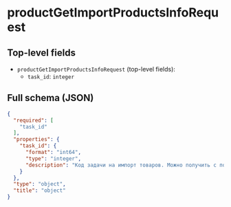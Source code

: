 # productGetImportProductsInfoRequest

## Top-level fields
- `productGetImportProductsInfoRequest` (top-level fields):
  - `task_id`: `integer`

## Full schema (JSON)
```json
{
  "required": [
    "task_id"
  ],
  "properties": {
    "task_id": {
      "format": "int64",
      "type": "integer",
      "description": "Код задачи на импорт товаров. Можно получить с помощью метода [/v3/product/import](#operation/ProductAPI_ImportProductsV3)."
    }
  },
  "type": "object",
  "title": "object"
}
```
